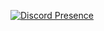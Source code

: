 [![Discord Presence](https://lanyard.cnrad.dev/api/793283489852162079)](https://discord.com/users/:793283489852162079)
